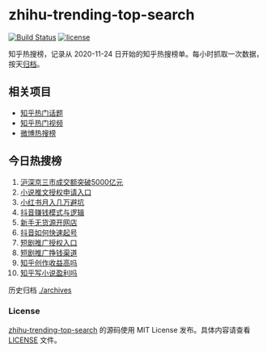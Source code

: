 # zhihu-trending-top-search

[![Build Status](https://github.com/justjavac/zhihu-trending-top-search/workflows/ci/badge.svg?branch=main)](https://github.com/justjavac/zhihu-trending-top-search/actions)
[![license](https://img.shields.io/github/license/justjavac/zhihu-trending-top-search)](https://github.com/justjavac/zhihu-trending-top-search/blob/main/LICENSE)

知乎热搜榜，记录从 2020-11-24 日开始的知乎热搜榜单。每小时抓取一次数据，按天[归档](./archives)。

## 相关项目

- [知乎热门话题](https://github.com/justjavac/zhihu-trending-hot-questions)
- [知乎热门视频](https://github.com/justjavac/zhihu-trending-hot-video)
- [微博热搜榜](https://github.com/justjavac/weibo-trending-hot-search)

## 今日热搜榜

<!-- BEGIN -->
<!-- 最后更新时间 Mon Jan 13 2025 06:08:08 GMT+0800 (China Standard Time) -->

1. [沪深京三市成交额突破5000亿元](https://www.zhihu.com/search?q=%E6%B2%AA%E6%B7%B1%E4%BA%AC%E4%B8%89%E5%B8%82%E6%88%90%E4%BA%A4%E9%A2%9D%E7%AA%81%E7%A0%B45000%E4%BA%BF%E5%85%83)
1. [小说推文授权申请入口](https://www.zhihu.com/search?q=%E5%B0%8F%E8%AF%B4%E6%8E%A8%E6%96%87%E6%8E%88%E6%9D%83%E7%94%B3%E8%AF%B7%E5%85%A5%E5%8F%A3)
1. [小红书月入几万避坑](https://www.zhihu.com/search?q=%E5%B0%8F%E7%BA%A2%E4%B9%A6%E6%9C%88%E5%85%A5%E5%87%A0%E4%B8%87%E9%81%BF%E5%9D%91)
1. [抖音赚钱模式与逻辑](https://www.zhihu.com/search?q=%E6%8A%96%E9%9F%B3%E8%B5%9A%E9%92%B1%E6%A8%A1%E5%BC%8F%E4%B8%8E%E9%80%BB%E8%BE%91)
1. [新手无货源开网店](https://www.zhihu.com/search?q=%E6%96%B0%E6%89%8B%E6%97%A0%E8%B4%A7%E6%BA%90%E5%BC%80%E7%BD%91%E5%BA%97)
1. [抖音如何快速起号](https://www.zhihu.com/search?q=%E6%8A%96%E9%9F%B3%E5%A6%82%E4%BD%95%E5%BF%AB%E9%80%9F%E8%B5%B7%E5%8F%B7)
1. [短剧推广授权入口](https://www.zhihu.com/search?q=%E7%9F%AD%E5%89%A7%E6%8E%A8%E5%B9%BF%E6%8E%88%E6%9D%83%E5%85%A5%E5%8F%A3)
1. [短剧推广挣钱渠道](https://www.zhihu.com/search?q=%E7%9F%AD%E5%89%A7%E6%8E%A8%E5%B9%BF%E6%8C%A3%E9%92%B1%E6%B8%A0%E9%81%93)
1. [知乎创作收益高吗](https://www.zhihu.com/search?q=%E7%9F%A5%E4%B9%8E%E5%88%9B%E4%BD%9C%E6%94%B6%E7%9B%8A%E9%AB%98%E5%90%97)
1. [知乎写小说盈利吗](https://www.zhihu.com/search?q=%E7%9F%A5%E4%B9%8E%E5%86%99%E5%B0%8F%E8%AF%B4%E7%9B%88%E5%88%A9%E5%90%97)

<!-- END -->

历史归档 [./archives](./archives)

### License

[zhihu-trending-top-search](https://github.com/justjavac/zhihu-trending-top-search) 的源码使用 MIT License
发布。具体内容请查看 [LICENSE](./LICENSE) 文件。
